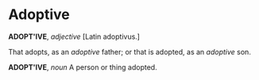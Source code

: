 # Adoptive

**ADOPT'IVE**, _adjective_ \[Latin adoptivus.\]

That adopts, as an _adoptive_ father; or that is adopted, as an _adoptive_ son.

**ADOPT'IVE**, _noun_ A person or thing adopted.